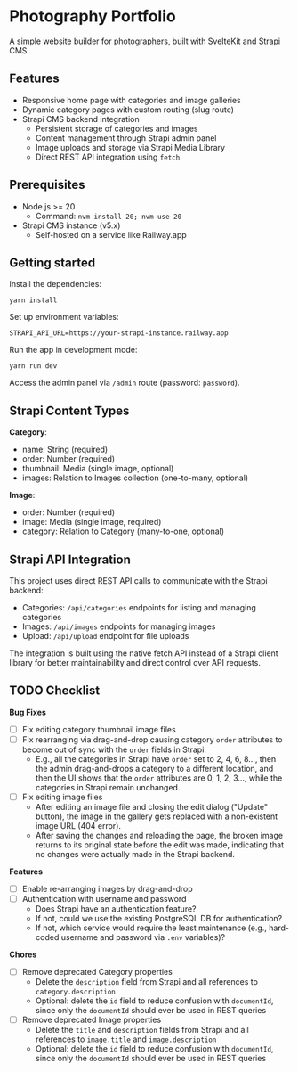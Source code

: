 # Photography Portfolio

A simple website builder for photographers, built with SvelteKit and Strapi CMS.

## Features

-   Responsive home page with categories and image galleries
-   Dynamic category pages with custom routing (slug route)
-   Strapi CMS backend integration
    -   Persistent storage of categories and images
    -   Content management through Strapi admin panel
    -   Image uploads and storage via Strapi Media Library
    -   Direct REST API integration using `fetch`

## Prerequisites

-   Node.js >= 20
    -   Command: `nvm install 20; nvm use 20`
-   Strapi CMS instance (v5.x)
    -   Self-hosted on a service like Railway.app

## Getting started

Install the dependencies:

```
yarn install
```

Set up environment variables:

```
STRAPI_API_URL=https://your-strapi-instance.railway.app
```

Run the app in development mode:

```
yarn run dev
```

Access the admin panel via `/admin` route (password: `password`).

## Strapi Content Types

**Category**:

- name: String (required)
- order: Number (required)
- thumbnail: Media (single image, optional)
- images: Relation to Images collection (one-to-many, optional)

**Image**:

- order: Number (required)
- image: Media (single image, required)
- category: Relation to Category (many-to-one, optional)

## Strapi API Integration

This project uses direct REST API calls to communicate with the Strapi backend:

-   Categories: `/api/categories` endpoints for listing and managing categories
-   Images: `/api/images` endpoints for managing images
-   Upload: `/api/upload` endpoint for file uploads

The integration is built using the native fetch API instead of a Strapi client library for better maintainability and direct control over API requests.

## TODO Checklist

**Bug Fixes**
- [ ] Fix editing category thumbnail image files
- [ ] Fix rearranging via drag-and-drop causing category `order` attributes to become out of sync with the `order` fields in Strapi. 
    - E.g., all the categories in Strapi have `order` set to 2, 4, 6, 8..., then the admin drag-and-drops a category to a different location, and then the UI shows that the `order` attributes are 0, 1, 2, 3..., while the categories in Strapi remain unchanged.
- [ ] Fix editing image files
    - After editing an image file and closing the edit dialog ("Update" button), the image in the gallery gets replaced with a non-existent image URL (404 error).
    - After saving the changes and reloading the page, the broken image returns to its original state before the edit was made, indicating that no changes were actually made in the Strapi backend.

**Features**
- [ ] Enable re-arranging images by drag-and-drop
- [ ] Authentication with username and password
    - Does Strapi have an authentication feature?
    - If not, could we use the existing PostgreSQL DB for authentication?
    - If not, which service would require the least maintenance (e.g., hard-coded username and password via `.env` variables)?

**Chores**
- [ ] Remove deprecated Category properties
    - Delete the `description` field from Strapi and all references to `category.description`
    - Optional: delete the `id` field to reduce confusion with `documentId`, since only the `documentId` should ever be used in REST queries
- [ ] Remove deprecated Image properties
    - Delete the `title` and `description` fields from Strapi and all references to `image.title` and `image.description`
    - Optional: delete the `id` field to reduce confusion with `documentId`, since only the `documentId` should ever be used in REST queries